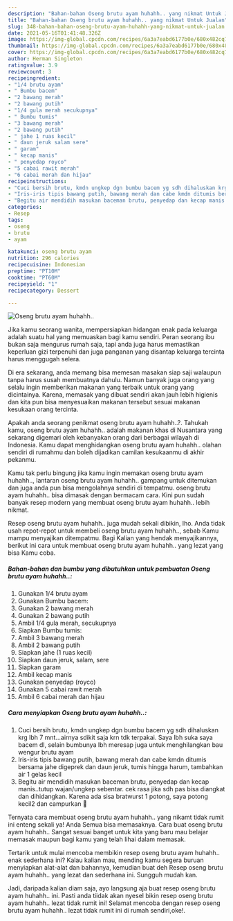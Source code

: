 ```yaml
---
description: "Bahan-bahan Oseng brutu ayam huhahh.. yang nikmat Untuk Jualan"
title: "Bahan-bahan Oseng brutu ayam huhahh.. yang nikmat Untuk Jualan"
slug: 348-bahan-bahan-oseng-brutu-ayam-huhahh-yang-nikmat-untuk-jualan
date: 2021-05-16T01:41:48.326Z
image: https://img-global.cpcdn.com/recipes/6a3a7eabd6177b0e/680x482cq70/oseng-brutu-ayam-huhahh-foto-resep-utama.jpg
thumbnail: https://img-global.cpcdn.com/recipes/6a3a7eabd6177b0e/680x482cq70/oseng-brutu-ayam-huhahh-foto-resep-utama.jpg
cover: https://img-global.cpcdn.com/recipes/6a3a7eabd6177b0e/680x482cq70/oseng-brutu-ayam-huhahh-foto-resep-utama.jpg
author: Herman Singleton
ratingvalue: 3.9
reviewcount: 3
recipeingredient:
- "1/4 brutu ayam"
- " Bumbu bacem"
- "2 bawang merah"
- "2 bawang putih"
- "1/4 gula merah secukupnya"
- " Bumbu tumis"
- "3 bawang merah"
- "2 bawang putih"
- " jahe 1 ruas kecil"
- " daun jeruk salam sere"
- " garam"
- " kecap manis"
- " penyedap royco"
- "5 cabai rawit merah"
- "6 cabai merah dan hijau"
recipeinstructions:
- "Cuci bersih brutu, kmdn ungkep dgn bumbu bacem yg sdh dihaluskan krg lbh 7 mnt...airnya sdikit saja krn tdk terpakai. Saya lbh suka saya bacem dl, selain bumbunya lbh meresap juga untuk menghilangkan bau wengur brutu ayam"
- "Iris-iris tipis bawang putih, bawang merah dan cabe kmdn ditumis bersama jahe digeprek dan daun jeruk, tumis hingga harum, tambahkan air 1 gelas kecil"
- "Begitu air mendidih masukan baceman brutu, penyedap dan kecap manis..tutup wajan/ungkep sebentar. cek rasa jika sdh pas bisa diangkat dan dihidangkan. Karena ada sisa bratwurst 1 potong, saya potong kecil2 dan campurkan 😬"
categories:
- Resep
tags:
- oseng
- brutu
- ayam

katakunci: oseng brutu ayam 
nutrition: 296 calories
recipecuisine: Indonesian
preptime: "PT10M"
cooktime: "PT60M"
recipeyield: "1"
recipecategory: Dessert

---
```



![Oseng brutu ayam huhahh..](https://img-global.cpcdn.com/recipes/6a3a7eabd6177b0e/680x482cq70/oseng-brutu-ayam-huhahh-foto-resep-utama.jpg)

Jika kamu seorang wanita, mempersiapkan hidangan enak pada keluarga adalah suatu hal yang memuaskan bagi kamu sendiri. Peran seorang ibu bukan saja mengurus rumah saja, tapi anda juga harus memastikan keperluan gizi terpenuhi dan juga panganan yang disantap keluarga tercinta harus menggugah selera.

Di era  sekarang, anda memang bisa memesan masakan siap saji walaupun tanpa harus susah membuatnya dahulu. Namun banyak juga orang yang selalu ingin memberikan makanan yang terbaik untuk orang yang dicintainya. Karena, memasak yang dibuat sendiri akan jauh lebih higienis dan kita pun bisa menyesuaikan makanan tersebut sesuai makanan kesukaan orang tercinta. 



Apakah anda seorang penikmat oseng brutu ayam huhahh..?. Tahukah kamu, oseng brutu ayam huhahh.. adalah makanan khas di Nusantara yang sekarang digemari oleh kebanyakan orang dari berbagai wilayah di Indonesia. Kamu dapat menghidangkan oseng brutu ayam huhahh.. olahan sendiri di rumahmu dan boleh dijadikan camilan kesukaanmu di akhir pekanmu.

Kamu tak perlu bingung jika kamu ingin memakan oseng brutu ayam huhahh.., lantaran oseng brutu ayam huhahh.. gampang untuk ditemukan dan juga anda pun bisa mengolahnya sendiri di tempatmu. oseng brutu ayam huhahh.. bisa dimasak dengan bermacam cara. Kini pun sudah banyak resep modern yang membuat oseng brutu ayam huhahh.. lebih nikmat.

Resep oseng brutu ayam huhahh.. juga mudah sekali dibikin, lho. Anda tidak usah repot-repot untuk membeli oseng brutu ayam huhahh.., sebab Kamu mampu menyajikan ditempatmu. Bagi Kalian yang hendak menyajikannya, berikut ini cara untuk membuat oseng brutu ayam huhahh.. yang lezat yang bisa Kamu coba.

<!--inarticleads1-->

##### Bahan-bahan dan bumbu yang dibutuhkan untuk pembuatan Oseng brutu ayam huhahh..:

1. Gunakan 1/4 brutu ayam
1. Gunakan  Bumbu bacem:
1. Gunakan 2 bawang merah
1. Gunakan 2 bawang putih
1. Ambil 1/4 gula merah, secukupnya
1. Siapkan  Bumbu tumis:
1. Ambil 3 bawang merah
1. Ambil 2 bawang putih
1. Siapkan  jahe (1 ruas kecil)
1. Siapkan  daun jeruk, salam, sere
1. Siapkan  garam
1. Ambil  kecap manis
1. Gunakan  penyedap (royco)
1. Gunakan 5 cabai rawit merah
1. Ambil 6 cabai merah dan hijau




<!--inarticleads2-->

##### Cara menyiapkan Oseng brutu ayam huhahh..:

1. Cuci bersih brutu, kmdn ungkep dgn bumbu bacem yg sdh dihaluskan krg lbh 7 mnt...airnya sdikit saja krn tdk terpakai. Saya lbh suka saya bacem dl, selain bumbunya lbh meresap juga untuk menghilangkan bau wengur brutu ayam
1. Iris-iris tipis bawang putih, bawang merah dan cabe kmdn ditumis bersama jahe digeprek dan daun jeruk, tumis hingga harum, tambahkan air 1 gelas kecil
1. Begitu air mendidih masukan baceman brutu, penyedap dan kecap manis..tutup wajan/ungkep sebentar. cek rasa jika sdh pas bisa diangkat dan dihidangkan. Karena ada sisa bratwurst 1 potong, saya potong kecil2 dan campurkan 😬




Ternyata cara membuat oseng brutu ayam huhahh.. yang nikamt tidak rumit ini enteng sekali ya! Anda Semua bisa memasaknya. Cara buat oseng brutu ayam huhahh.. Sangat sesuai banget untuk kita yang baru mau belajar memasak maupun bagi kamu yang telah lihai dalam memasak.

Tertarik untuk mulai mencoba membikin resep oseng brutu ayam huhahh.. enak sederhana ini? Kalau kalian mau, mending kamu segera buruan menyiapkan alat-alat dan bahannya, kemudian buat deh Resep oseng brutu ayam huhahh.. yang lezat dan sederhana ini. Sungguh mudah kan. 

Jadi, daripada kalian diam saja, ayo langsung aja buat resep oseng brutu ayam huhahh.. ini. Pasti anda tiidak akan nyesel bikin resep oseng brutu ayam huhahh.. lezat tidak rumit ini! Selamat mencoba dengan resep oseng brutu ayam huhahh.. lezat tidak rumit ini di rumah sendiri,oke!.

